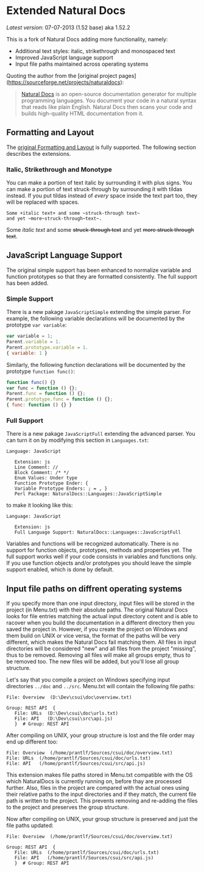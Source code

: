 Extended Natural Docs
=====================

*Latest version*: 07-07-2013 (1.52 base) aka 1.52.2

This is a fork of Natural Docs adding more functionality, namely:

* Additional text styles: italic, strikethrough and monospaced text
* Improved JavaScript language support
* Input file paths maintained across operating systems

Quoting the author from the [original project pages]
(https://sourceforge.net/projects/naturaldocs):
> [Natural Docs](http://www.naturaldocs.org) is an open-source documentation
> generator for multiple programming languages.  You document your code in a
> natural syntax that reads like plain English.  Natural Docs then scans your
> code and builds high-quality HTML documentation from it.


Formatting and Layout
---------------------

The [original Formatting and Layout](http://naturaldocs.org/documenting/reference.html#FormattingAndLayout) is fully supported. The following section describes the extensions.

### Italic, Strikethrough and Monotype

You can make a portion of text italic by surrounding it with plus signs.  You can make a portion of text struck-through by surrounding it with tildas instead.  If you put tildas instead of *every* space inside the text part too, they will be replaced with spaces.

    Some +italic text+ and some ~struck-through text~
    and yet ~more~struck-through~text~.

Some *italic text* and some ~~struck-through text~~ and yet ~~more struck through text~~.


JavaScript Language Support
---------------------------

The original simple support has been enhanced to normalize variable and function prototypes so that they are formatted consistently.  The full support has been added.

### Simple Support

There is a new pakage `JavaScriptSimple` extending the simple parser.  For example, the following variable declarations will be documented by the prototype `var variable`:

```javascript
var variable = 1;
Parent.variable = 1.
Parent.prototype.variable = 1.
{ variable: 1 }
```

Similarly, the following function declarations will be documented by the prototype `function func()`:

```javascript
function func() {}
var func = function () {};
Parent.func = function () {};
Parent.prototype.func = function () {};
{ func: function () {} }
```

### Full Support

There is a new pakage `JavaScriptFull` extending the advanced parser.  You can turn it on by modifying this section in `Languages.txt`:

    Language: JavaScript

       Extension: js
       Line Comment: //
       Block Comment: /* */
       Enum Values: Under type
       Function Prototype Ender: {
       Variable Prototype Enders: ; = , }
       Perl Package: NaturalDocs::Languages::JavaScriptSimple

to make it looking like this:

    Language: JavaScript

       Extension: js
       Full Language Support: NaturalDocs::Languages::JavaScriptFull

Variables and functions will be recognized automatically. There is no support for function objects, prototypes, methods and properties yet. The full support works well if your code consists in variables and functions only. If you use function objects and/or prototypes you should leave the simple support enabled, which is done by default.


Input file paths on diffrent operating systems
----------------------------------------------

If you specify more than one input directory, input files will be stored in the project (in Menu.txt) with their absolute paths.  The original Natural Docs looks for file entries matching the actual input directory cotent and is able to racover when you build the documentation in a different directory then you saved the project in.  However, if you create the project on Windows and them build on UNIX or vice versa, the format of the paths will be very different, which makes the Natural Docs fail matching them.  All files in input directories will be considered "new" and all files from the project "missing", thus to be removed.  Removing all files will make all groups empty, thus to be removed too.  The new files will be added, but you'll lose all group structure.

Let's say that you compile a project on Windows specifying input directories `../doc` and `../src`. Menu.txt will contain the following file paths:

    File: Overview  (D:\Dev\csui\doc\overview.txt)
    
    Group: REST API  {
       File: URLs  (D:\Dev\csui\doc\urls.txt)
       File: API   (D:\Dev\csui\src\api.js)
       }  # Group: REST API
    
After compiling on UNIX, your group structure is lost and the file order may end up different too:

    File: Overview  (/home/prantlf/Sources/csui/doc/overview.txt)
    File: URLs  (/home/prantlf/Sources/csui/doc/urls.txt)
    File: API   (/home/prantlf/Sources/csui/src/api.js)

This extension makes file paths stored in Menu.txt compatible with the OS which NaturalDocs is currently running on, before thay are processed further.  Also, files in the project are compared with the actual ones using their relative paths to the input directories and if they match, the current file path is written to the project.  This prevents removing and re-adding the files to the project and preserves the group structure.

Now after compiling on UNIX, your group structure is preserved and just the file paths updated:

    File: Overview  (/home/prantlf/Sources/csui/doc/overview.txt)
    
    Group: REST API  {
       File: URLs  (/home/prantlf/Sources/csui/doc/urls.txt)
       File: API   (/home/prantlf/Sources/csui/src/api.js)
       }  # Group: REST API
